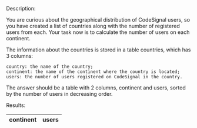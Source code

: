 Description:

You are curious about the geographical distribution of CodeSignal users, so you have created a list of countries along with the number of registered users from each. Your task now is to calculate the number of users on each continent.

The information about the countries is stored in a table countries, which has 3 columns:

    country: the name of the country;
    continent: the name of the continent where the country is located;
    users: the number of users registered on CodeSignal in the country.

The answer should be a table with 2 columns, continent and users, sorted by the number of users in decreasing order.

Results:

| continent | users | 
| --------- | ----- |